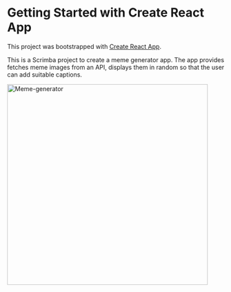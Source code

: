 # Getting Started with Create React App

This project was bootstrapped with [Create React App](https://github.com/facebook/create-react-app).

This is a Scrimba project to create a meme generator app. The app provides fetches meme images from an API, displays them in random so that the user can add suitable captions.





































<img width="465" alt="Meme-generator" src="https://user-images.githubusercontent.com/60152814/178060572-d1ed75be-cf87-452d-b0ac-5773b3590057.png">
